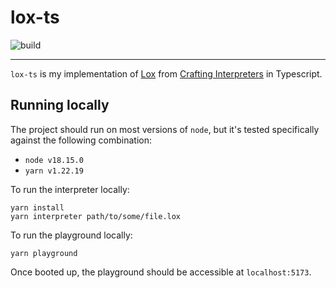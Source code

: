 # lox-ts

![build](https://github.com/yanglinz/lox-ts/actions/workflows/main.yml/badge.svg)

---

`lox-ts` is my implementation of [Lox](https://craftinginterpreters.com/the-lox-language.html) from [Crafting Interpreters](https://craftinginterpreters.com/) in Typescript.

## Running locally

The project should run on most versions of `node`, but it's tested specifically against the following combination:

- `node v18.15.0`
- `yarn v1.22.19`

To run the interpreter locally:

```
yarn install
yarn interpreter path/to/some/file.lox
```

To run the playground locally:

```
yarn playground
```

Once booted up, the playground should be accessible at `localhost:5173`.
